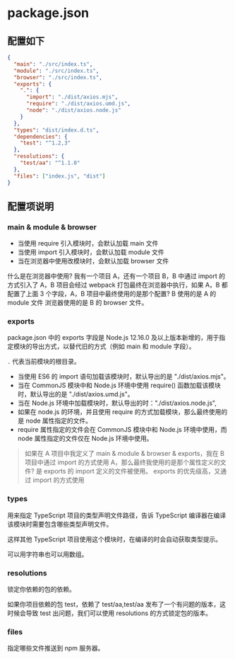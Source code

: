 # package.json

## 配置如下

```json
{
  "main": "./src/index.ts",
  "module": "./src/index.ts",
  "browser": "./src/index.ts",
  "exports": {
    ".": {
      "import": "./dist/axios.mjs",
      "require": "./dist/axios.umd.js",
      "node": "./dist/axios.node.js"
    }
  },
  "types": "dist/index.d.ts",
  "dependencies": {
    "test": "^1.2,3"
  },
  "resolutions": {
    "test/aa": "^1.1.0"
  },
  "files": ["index.js", "dist"]
}
```

## 配置项说明

### main & module & browser

- 当使用 require 引入模块时，会默认加载 main 文件
- 当使用 import 引入模块时，会默认加载 module 文件
- 当在浏览器中使用改模块时，会默认加载 browser 文件

什么是在浏览器中使用?
我有一个项目 A，还有一个项目 B，B 中通过 import 的方式引入了 A，B 项目会经过 webpack 打包最终在浏览器中执行，如果 A，B 都配置了上面 3 个字段，A，B 项目中最终使用的是那个配置?
B 使用的是 A 的 module 文件
浏览器使用的是 B 的 browser 文件。

### exports

package.json 中的 exports 字段是 Node.js 12.16.0 及以上版本新增的，用于指定模块的导出方式，以替代旧的方式（例如 main 和 module 字段）。

`.` 代表当前模块的根目录。

- 当使用 ES6 的 import 语句加载该模块时，默认导出的是 "./dist/axios.mjs"。
- 当在 CommonJS 模块中和 Node.js 环境中使用 require() 函数加载该模块时，默认导出的是 "./dist/axios.umd.js"。
- 当在 Node.js 环境中加载模块时，默认导出的时："./dist/axios.node.js",
- 如果在 node.js 的环境，并且使用 require 的方式加载模块，那么最终使用的是 node 属性指定的文件。
- require 属性指定的文件会在 CommonJS 模块中和 Node.js 环境中使用，而 node 属性指定的文件仅在 Node.js 环境中使用。

> 如果在 A 项目中我定义了 main & module & browser & exports，我在 B 项目中通过 import 的方式使用 A，那么最终我使用的是那个属性定义的文件?
> 是 exports 的 import 定义的文件被使用。
> exports 的优先级高，又通过 import 的方式使用

### types

用来指定 TypeScript 项目的类型声明文件路径，告诉 TypeScript 编译器在编译该模块时需要包含哪些类型声明文件。

这样其他 TypeScript 项目使用这个模块时，在编译的时会自动获取类型提示。

可以用字符串也可以用数组。

### resolutions

锁定你依赖的包的依赖。

如果你项目依赖的包 test，依赖了 test/aa,test/aa 发布了一个有问题的版本，这时候会导致 test 出问题，我们可以使用 resolutions 的方式锁定包的版本。


### files

指定哪些文件推送到 npm 服务器。
```
